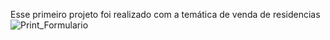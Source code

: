 Esse primeiro projeto foi realizado com a temática de venda de residencias
![Print_Formulario](https://user-images.githubusercontent.com/93723573/217821820-d5de6fd7-17a6-475d-9f7c-481c239698fe.jpg)

